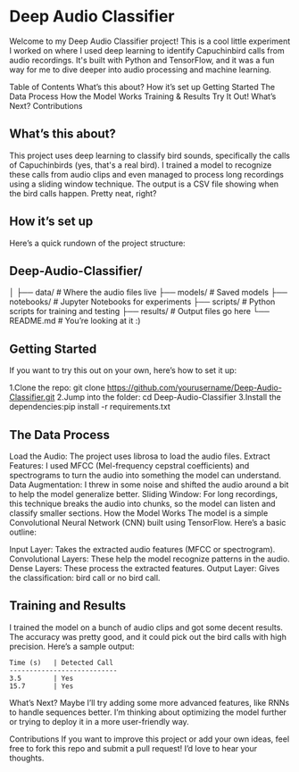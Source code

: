 # Deep Audio Classifier
Welcome to my Deep Audio Classifier project! This is a cool little experiment I worked on where I used deep learning to identify Capuchinbird calls from audio recordings. It's built with Python and TensorFlow, and it was a fun way for me to dive deeper into audio processing and machine learning.

Table of Contents
What’s this about?
How it’s set up
Getting Started
The Data Process
How the Model Works
Training & Results
Try It Out!
What’s Next?
Contributions

## What’s this about?
This project uses deep learning to classify bird sounds, specifically the calls of Capuchinbirds (yes, that's a real bird). I trained a model to recognize these calls from audio clips and even managed to process long recordings using a sliding window technique. The output is a CSV file showing when the bird calls happen. Pretty neat, right?

## How it’s set up
Here’s a quick rundown of the project structure:

## Deep-Audio-Classifier/
│
├── data/               # Where the audio files live
├── models/             # Saved models
├── notebooks/          # Jupyter Notebooks for experiments
├── scripts/            # Python scripts for training and testing
├── results/            # Output files go here
└── README.md           # You’re looking at it :)

## Getting Started
If you want to try this out on your own, here’s how to set it up:

1.Clone the repo: git clone https://github.com/yourusername/Deep-Audio-Classifier.git
2.Jump into the folder: cd Deep-Audio-Classifier
3.Install the dependencies:pip install -r requirements.txt

## The Data Process
Load the Audio: The project uses librosa to load the audio files.
Extract Features: I used MFCC (Mel-frequency cepstral coefficients) and spectrograms to turn the audio into something the model can understand.
Data Augmentation: I threw in some noise and shifted the audio around a bit to help the model generalize better.
Sliding Window: For long recordings, this technique breaks the audio into chunks, so the model can listen and classify smaller sections.
How the Model Works
The model is a simple Convolutional Neural Network (CNN) built using TensorFlow. Here’s a basic outline:

Input Layer: Takes the extracted audio features (MFCC or spectrogram).
Convolutional Layers: These help the model recognize patterns in the audio.
Dense Layers: These process the extracted features.
Output Layer: Gives the classification: bird call or no bird call.

## Training and Results

I trained the model on a bunch of audio clips and got some decent results. The accuracy was pretty good, and it could pick out the bird calls with high precision. Here’s a sample output:
```
Time (s)   | Detected Call
---------------------------
3.5        | Yes
15.7       | Yes
```

What’s Next?
Maybe I’ll try adding some more advanced features, like RNNs to handle sequences better.
I’m thinking about optimizing the model further or trying to deploy it in a more user-friendly way.

Contributions
If you want to improve this project or add your own ideas, feel free to fork this repo and submit a pull request! I’d love to hear your thoughts.

